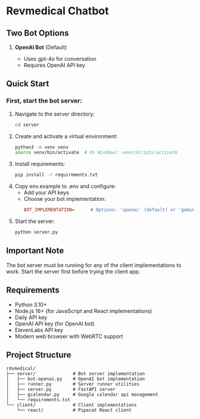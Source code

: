 # Revmedical Chatbot

## Two Bot Options

1. **OpenAI Bot** (Default)

   - Uses gpt-4o for conversation
   - Requires OpenAI API key

## Quick Start

### First, start the bot server:

1. Navigate to the server directory:
   ```bash
   cd server
   ```
2. Create and activate a virtual environment:
   ```bash
   python3 -m venv venv
   source venv/bin/activate  # On Windows: venv\Scripts\activate
   ```
3. Install requirements:
   ```bash
   pip install -r requirements.txt
   ```
4. Copy env.example to .env and configure:
   - Add your API keys
   - Choose your bot implementation:
     ```ini
     BOT_IMPLEMENTATION=      # Options: 'openai' (default) or 'gemini'
     ```
5. Start the server:
   ```bash
   python server.py
   ```

## Important Note

The bot server must be running for any of the client implementations to work. Start the server first before trying the client app.

## Requirements

- Python 3.10+
- Node.js 16+ (for JavaScript and React implementations)
- Daily API key
- OpenAI API key (for OpenAI bot)
- ElevenLabs API key
- Modern web browser with WebRTC support

## Project Structure

```
rdvmedical/
├── server/              # Bot server implementation
│   ├── bot-openai.py    # OpenAI bot implementation
│   ├── runner.py        # Server runner utilities
│   ├── server.py        # FastAPI server
│   ├── gcalendar.py     # Google calendar api management
│   └── requirements.txt
└── client/              # Client implementations
    └── react/           # Pipecat React client
```
